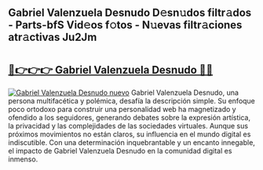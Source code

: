 ## Gabriel Valenzuela Desnudo D𝚎sn𝚞dos filtr𝚊dos - Parts-bfS Vid𝚎os f𝚘tos - N𝚞evas filtr𝚊ciones atr𝚊ctivas Ju2Jm

# <h2><a href="http://mb3p4y.tromn.icu/?c=Gabriel+Valenzuela+Desnudo">🔗👉👉👉 Gabriel Valenzuela Desnudo 🔗🔗</a></h2>

[![Gabriel Valenzuela Desnudo nuevo](https://i.imgur.com/pEAQMta.gif)](http://mb3p4y.tromn.icu/?c=Gabriel+Valenzuela+Desnudo)
Gabriel Valenzuela Desnudo, una persona multifacética y polémica, desafía la descripción simple. Su enfoque poco ortodoxo para construir una personalidad web ha magnetizado y ofendido a los seguidores, generando debates sobre la expresión artística, la privacidad y las complejidades de las sociedades virtuales. Aunque sus próximos movimientos no están claros, su influencia en el mundo digital es indiscutible. Con una determinación inquebrantable y un encanto innegable, el impacto de Gabriel Valenzuela Desnudo en la comunidad digital es inmenso.
